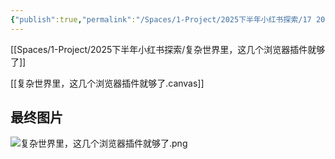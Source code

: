 ```yaml
---
{"publish":true,"permalink":"/Spaces/1-Project/2025下半年小红书探索/17 2025年我的浏览器插件只剩这几个了.md","created":"2025-07-23","modified":"2025-07-29","published":"2025-07-29T16:42:11.195+08:00","cssclasses":""}
---
```




[[Spaces/1-Project/2025下半年小红书探索/复杂世界里，这几个浏览器插件就够了]]

[[复杂世界里，这几个浏览器插件就够了.canvas]]

## 最终图片

![复杂世界里，这几个浏览器插件就够了.png](https://pub-pic.oldwinter.top/2025/07/df274d1459aeab4703bf51a30c4807c8.png)
